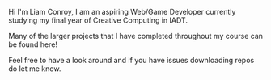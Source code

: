 Hi I'm Liam Conroy, I am an aspiring Web/Game Developer currently studying my final
year of Creative Computing in IADT.

Many of the larger projects that I have completed throughout my course can be found here! 

Feel free to have a look around and if you have issues downloading repos do let me know.



<!---
LiamConroy/LiamConroy is a ✨ special ✨ repository because its `README.md` (this file) appears on your GitHub profile.
You can click the Preview link to take a look at your changes.
--->
